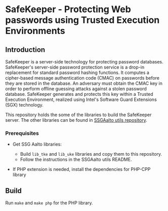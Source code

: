 SafeKeeper - Protecting Web passwords using Trusted Execution Environments
==========================================================================

Introduction
------------

SafeKeeper is a server-side technology for protecting password databases. SafeKeeper's server-side password protection service is a drop-in replacement for standard password hashing functions. It computes a cipher-based message authentication code (CMAC) on passwords before they are stored in the
database. An adversary must obtain the CMAC key in order to perform offline guessing attacks against a stolen password database. SafeKeeper generates and protects this key within a Trusted Execution Environment, realized using Intel's Software Guard Extensions (SGX) technology.

This repository holds the some of the libraries to build the SafeKeeper server.
The other libraries can be found in [SSGAalto utils repository](https://github.com/SSGAalto/sgx-utils).

### Prerequisites

- Get SSG Aalto libraries:
  * Build `lib_tke` and `lib_uke` libraries and copy them to this repository.
  * Follow the instructions in the SSGAalto utils README.

- If PHP extension is needed, install the dependencies for PHP-CPP library

Build
-----

Run `make` and `make php` for the PHP library.
